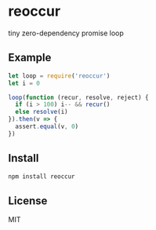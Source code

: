 
# reoccur

  tiny zero-dependency promise loop

## Example

```js
let loop = require('reoccur')
let i = 0

loop(function (recur, resolve, reject) {
  if (i > 100) i-- && recur()
  else resolve(i)
}).then(v => {
  assert.equal(v, 0)
})
```

## Install

```js
npm install reoccur
```

## License

MIT
